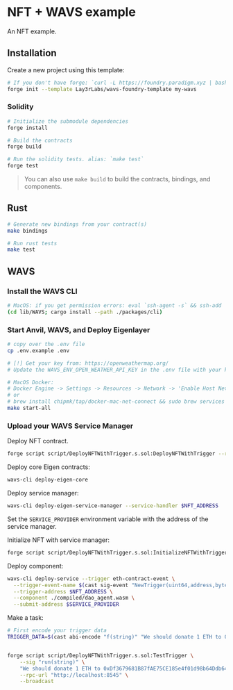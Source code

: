 # NFT + WAVS example
An NFT example.

## Installation

Create a new project using this template:

```bash
# If you don't have forge: `curl -L https://foundry.paradigm.xyz | bash`
forge init --template Lay3rLabs/wavs-foundry-template my-wavs
```

### Solidity

```bash
# Initialize the submodule dependencies
forge install

# Build the contracts
forge build

# Run the solidity tests. alias: `make test`
forge test
```

> You can also use `make build` to build the contracts, bindings, and components.

## Rust

```bash
# Generate new bindings from your contract(s)
make bindings

# Run rust tests
make test
```

## WAVS

### Install the WAVS CLI

```bash
# MacOS: if you get permission errors: eval `ssh-agent -s` && ssh-add
(cd lib/WAVS; cargo install --path ./packages/cli)
```

### Start Anvil, WAVS, and Deploy Eigenlayer

```bash
# copy over the .env file
cp .env.example .env

# [!] Get your key from: https://openweathermap.org/
# Update the WAVS_ENV_OPEN_WEATHER_API_KEY in the .env file with your key`

# MacOS Docker:
# Docker Engine -> Settings -> Resources -> Network -> 'Enable Host Networking'
# or
# brew install chipmk/tap/docker-mac-net-connect && sudo brew services start chipmk/tap/docker-mac-net-connect
make start-all
```

### Upload your WAVS Service Manager

Deploy NFT contract.

``` bash
forge script script/DeployNFTWithTrigger.s.sol:DeployNFTWithTrigger --rpc-url http://localhost:8545 --broadcast
```

Deploy core Eigen contracts:

``` bash
wavs-cli deploy-eigen-core
```

Deploy service manager:

``` bash
wavs-cli deploy-eigen-service-manager --service-handler $NFT_ADDRESS
```

Set the `SERVICE_PROVIDER` environment variable with the address of the service manager.

Initialize NFT with service manager:
``` bash
forge script script/DeployNFTWithTrigger.s.sol:InitializeNFTWithTrigger --rpc-url http://localhost:8545 --broadcast
```

Deploy component:
``` bash
wavs-cli deploy-service --trigger eth-contract-event \
  --trigger-event-name $(cast sig-event "NewTrigger(uint64,address,bytes)") \
  --trigger-address $NFT_ADDRESS \
  --component ./compiled/dao_agent.wasm \
  --submit-address $SERVICE_PROVIDER
```

Make a task:

``` bash
# First encode your trigger data
TRIGGER_DATA=$(cast abi-encode "f(string)" "We should donate 1 ETH to 0xDf3679681B87fAE75CE185e4f01d98b64Ddb64a3.")


forge script script/DeployNFTWithTrigger.s.sol:TestTrigger \
    --sig "run(string)" \
    "We should donate 1 ETH to 0xDf3679681B87fAE75CE185e4f01d98b64Ddb64a3." \
    --rpc-url "http://localhost:8545" \
    --broadcast
```
